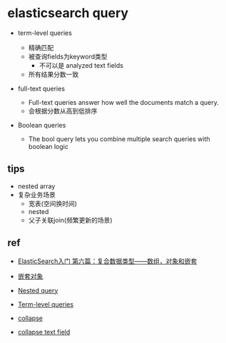 
# elasticsearch query

+ term-level queries
    + 精确匹配
    + 被查询fields为keyword类型
        + 不可以是 analyzed text fields
    + 所有结果分数一致

+ full-text queries
    + Full-text queries answer how well the documents match a query.
    + 会根据分数从高到低排序

+ Boolean queries
    + The bool query lets you combine multiple search queries with boolean logic

## tips
+ nested array
+ 复杂业务场景
    - 宽表(空间换时间)
    - nested
    - 父子关联join(频繁更新的场景)

## ref
+ [ElasticSearch入门 第六篇：复合数据类型——数组，对象和嵌套](https://www.cnblogs.com/ljhdo/p/4904430.html)
+ [嵌套对象](https://www.elastic.co/guide/cn/elasticsearch/guide/current/nested-objects.html#nested-objects)
+ [Nested query](https://www.elastic.co/guide/en/elasticsearch/reference/current/query-dsl-nested-query.html)

+ [Term-level queries](https://opendistro.github.io/for-elasticsearch-docs/docs/elasticsearch/term/)
+ [collapse](https://elasticsearch.cn/article/132)
+ [collapse text field](https://discuss.elastic.co/t/how-to-return-distinct-values-from-query-based-on-a-field/228000)